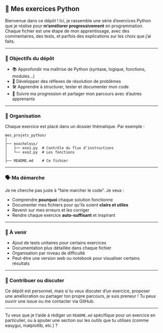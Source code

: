 ## 🐍 Mes exercices Python

Bienvenue dans ce dépôt ! Ici, je rassemble une série d’exercices Python que je réalise pour **m’améliorer progressivement** en programmation. Chaque fichier est une étape de mon apprentissage, avec des commentaires, des tests, et parfois des explications sur les choix que j’ai faits.

---

### 🎯 Objectifs du dépôt

- 📚 Approfondir ma maîtrise de Python (syntaxe, logique, fonctions, modules…)
- 🧠 Développer des réflexes de résolution de problèmes
- 🛠️ Apprendre à structurer, tester et documenter mon code
- 🚀 Suivre ma progression et partager mon parcours avec d’autres apprenants

---

### 📁 Organisation

Chaque exercice est placé dans un dossier thématique. Par exemple :

```
mes_projets_python/
│
├── exochelous/
│   ├── exo1.py  # Contrôle du flux d’instructions 
│   └── exo2.py  # Les fonctions
│   
├── README.md    # Ce fichier
```

---

### 🗣️ Ma démarche

Je ne cherche pas juste à “faire marcher le code”. Je veux :
- Comprendre **pourquoi** chaque solution fonctionne
- Documenter mes fichiers pour qu’ils soient **clairs et utiles**
- Revenir sur mes erreurs et les corriger
- Rendre chaque exercice **auto-suffisant** et inspirant

---

### 📌 À venir

- Ajout de tests unitaires pour certains exercices
- Documentation plus détaillée dans chaque fichier
- Organisation par niveau de difficulté
- Peut-être une version web ou notebook pour visualiser certains résultats

---

### 🤝 Contribuer ou discuter

Ce dépôt est personnel, mais si tu veux discuter d’un exercice, proposer une amélioration ou partager ton propre parcours, je suis preneur ! Tu peux ouvrir une issue ou me contacter via GitHub.

---

Tu veux que je t’aide à rédiger un `README.md` spécifique pour un exercice en particulier, ou à ajouter une section sur les outils que tu utilises (comme easygui, matplotlib, etc.) ?
